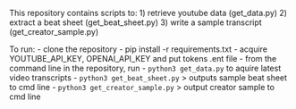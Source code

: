 This repository contains scripts to:
    1) retrieve youtube data (get_data.py)
    2) extract a beat sheet (get_beat_sheet.py)
    3) write a sample transcript (get_creator_sample.py)

To run:
    - clone the repository
    - pip install -r requirements.txt
    - acquire YOUTUBE_API_KEY, OPENAI_API_KEY and put tokens .ent file
    - from the command line in the repository, run
        - `python3 get_data.py` to aquire latest video transcripts
        - `python3 get_beat_sheet.py` > outputs sample beat sheet to cmd line
        - `python3 get_creator_sample.py` > output creator sample to cmd line
